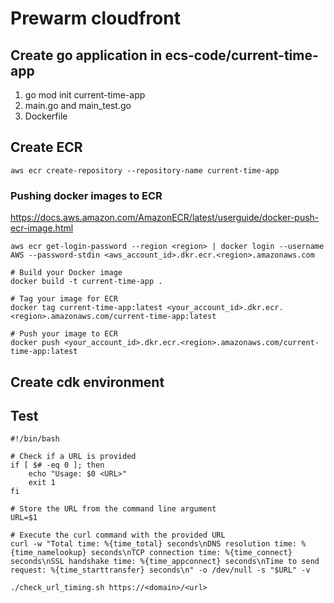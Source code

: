 # Prewarm cloudfront

## Create go application in ecs-code/current-time-app

1. go mod init current-time-app
2. main.go and main_test.go
3. Dockerfile

## Create ECR 

```
aws ecr create-repository --repository-name current-time-app
```

### Pushing docker images to ECR

https://docs.aws.amazon.com/AmazonECR/latest/userguide/docker-push-ecr-image.html


```
aws ecr get-login-password --region <region> | docker login --username AWS --password-stdin <aws_account_id>.dkr.ecr.<region>.amazonaws.com
```

```
# Build your Docker image
docker build -t current-time-app .

# Tag your image for ECR
docker tag current-time-app:latest <your_account_id>.dkr.ecr.<region>.amazonaws.com/current-time-app:latest

# Push your image to ECR
docker push <your_account_id>.dkr.ecr.<region>.amazonaws.com/current-time-app:latest
```

## Create cdk environment

## Test

```
#!/bin/bash

# Check if a URL is provided
if [ $# -eq 0 ]; then
    echo "Usage: $0 <URL>"
    exit 1
fi

# Store the URL from the command line argument
URL=$1

# Execute the curl command with the provided URL
curl -w "Total time: %{time_total} seconds\nDNS resolution time: %{time_namelookup} seconds\nTCP connection time: %{time_connect} seconds\nSSL handshake time: %{time_appconnect} seconds\nTime to send request: %{time_starttransfer} seconds\n" -o /dev/null -s "$URL" -v
```

```
./check_url_timing.sh https://<domain>/<url>
```


